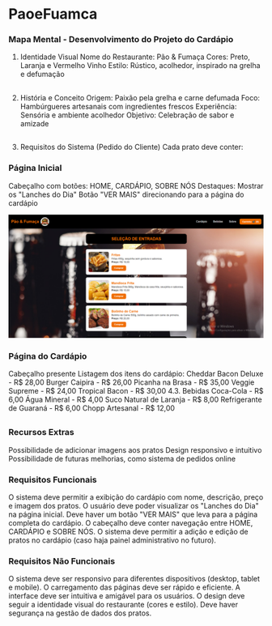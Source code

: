 # PaoeFuamca
### Mapa Mental - Desenvolvimento do Projeto do Cardápio
1. Identidade Visual
Nome do Restaurante: Pão & Fumaça
Cores: Preto, Laranja e Vermelho Vinho
Estilo: Rústico, acolhedor, inspirado na grelha e defumação

##
2. História e Conceito
Origem: Paixão pela grelha e carne defumada
Foco: Hambúrgueres artesanais com ingredientes frescos
Experiência: Sensória e ambiente acolhedor
Objetivo: Celebração de sabor e amizade

##
3. Requisitos do Sistema (Pedido do Cliente)
Cada prato deve conter:



### Página Inicial
Cabeçalho com botões: HOME, CARDÁPIO, SOBRE NÓS
Destaques: Mostrar os "Lanches do Dia"
Botão "VER MAIS" direcionando para a página do cardápio

![Texto Alternativo](img\home.png)


### Página do Cardápio
Cabeçalho presente
Listagem dos itens do cardápio:
Cheddar Bacon Deluxe - R$ 28,00
Burger Caipira - R$ 26,00
Picanha na Brasa - R$ 35,00
Veggie Supreme - R$ 24,00
Tropical Bacon - R$ 30,00
4.3. Bebidas
Coca-Cola - R$ 6,00
Água Mineral - R$ 4,00
Suco Natural de Laranja - R$ 8,00
Refrigerante de Guaraná - R$ 6,00
Chopp Artesanal - R$ 12,00
##
### Recursos Extras
Possibilidade de adicionar imagens aos pratos
Design responsivo e intuitivo
Possibilidade de futuras melhorias, como sistema de pedidos online

### Requisitos Funcionais
O sistema deve permitir a exibição do cardápio com nome, descrição, preço e imagem dos pratos.
O usuário deve poder visualizar os "Lanches do Dia" na página inicial.
Deve haver um botão "VER MAIS" que leva para a página completa do cardápio.
O cabeçalho deve conter navegação entre HOME, CARDÁPIO e SOBRE NÓS.
O sistema deve permitir a adição e edição de pratos no cardápio (caso haja painel administrativo no futuro).
### Requisitos Não Funcionais
O sistema deve ser responsivo para diferentes dispositivos (desktop, tablet e mobile).
O carregamento das páginas deve ser rápido e eficiente.
A interface deve ser intuitiva e amigável para os usuários.
O design deve seguir a identidade visual do restaurante (cores e estilo).
Deve haver segurança na gestão de dados dos pratos.
